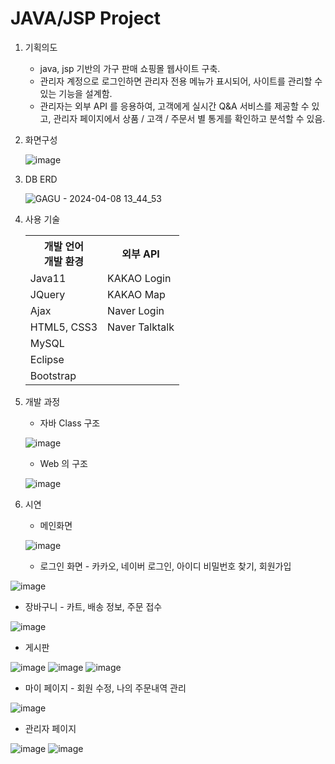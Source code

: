 # JAVA/JSP Project 
1. 기획의도
   - java, jsp 기반의 가구 판매 쇼핑몰 웹사이트 구축.
   - 관리자 계정으로 로그인하면 관리자 전용 메뉴가 표시되어, 사이트를 관리할 수 있는 기능을 설계함.
   - 관리자는 외부 API 를 응용하여, 고객에게 실시간 Q&A 서비스를 제공할 수 있고, 관리자 페이지에서 상품 / 고객 / 주문서 별 통게를 확인하고 분석할 수 있음.

2. 화면구성

   ![image](https://github.com/nagyng/shoppingmall/assets/159399610/5903ea64-e913-4b2c-badc-6713ccf07f97) 
   
3. DB ERD

   ![GAGU - 2024-04-08 13_44_53](https://github.com/nagyng/shoppingmall/assets/159399610/f828bc76-30b2-453b-909c-263acc109399)

4. 사용 기술
   <table>
      <tr>
         <th>개발 언어<br>개발 환경</th>
         <th>외부 API</th>
      </tr>
      <tr>
         <td>Java11</td>
         <td>KAKAO Login</td>
      </tr>
      <tr>
         <td>JQuery</td>
         <td>KAKAO Map</td>
      </tr>
      <tr>
         <td>Ajax</td>
         <td>Naver Login</td>
      </tr>
      <tr>
         <td>HTML5, CSS3</td>
         <td>Naver Talktalk</td>
      </tr>
      <tr>
         <td colspan="2">MySQL</td>
      </tr>
      <tr>
         <td colspan="2">Eclipse</td>
      </tr>
      <tr>
         <td colspan="2">Bootstrap</td>
      </tr>
   </table>
   
5. 개발 과정
   - 자바 Class 구조 <br>

   ![image](https://github.com/nagyng/shoppingmall/assets/159399610/ce361005-fbad-4dc9-ad53-6146d6378ab5)
   - Web 의 구조 <br>
   
    ![image](https://github.com/nagyng/shoppingmall/assets/159399610/c9b28ee4-d9c1-41d3-aabe-02321239c385)


6. 시연
   - 메인화면 <br> 

   ![image](https://github.com/nagyng/shoppingmall/assets/159399610/1cee1c19-d929-4574-9183-379d4bcd9835)

   - 로그인 화면 - 카카오, 네이버 로그인, 아이디 비밀번호 찾기, 회원가입<br>

  ![image](https://github.com/nagyng/shoppingmall/assets/159399610/e9849461-f689-4bc6-bc0d-699116a09f91)

   - 장바구니 - 카트, 배송 정보, 주문 접수

   ![image](https://github.com/nagyng/shoppingmall/assets/159399610/3442ad57-c855-43e7-84b5-6f573b7e2617)

   - 게시판 <br>

  ![image](https://github.com/nagyng/shoppingmall/assets/159399610/885cb0d6-5f3f-44f0-b488-c4e8afac49cc)
  ![image](https://github.com/nagyng/shoppingmall/assets/159399610/8793250c-e076-42f4-a82a-8d15711a893f)
![image](https://github.com/nagyng/shoppingmall/assets/159399610/d32adf27-5bf1-4627-8129-3c2b6cc252a3)

   - 마이 페이지 - 회원 수정, 나의 주문내역 관리<br>

![image](https://github.com/nagyng/shoppingmall/assets/159399610/9ae0fe30-897e-4c59-a8a1-9da02591b17d)


   - 관리자 페이지 <br>

  ![image](https://github.com/nagyng/shoppingmall/assets/159399610/c903c68c-53c8-4449-b775-85339ee6b0ed)
   ![image](https://github.com/nagyng/shoppingmall/assets/159399610/eba4bcae-9ac2-4cae-87a3-91359a834a8d)



